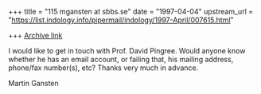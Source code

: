 +++
title = "115 mgansten at sbbs.se"
date = "1997-04-04"
upstream_url = "https://list.indology.info/pipermail/indology/1997-April/007615.html"

+++
[Archive link](https://list.indology.info/pipermail/indology/1997-April/007615.html)

I would like to get in touch with Prof. David Pingree. Would anyone know
whether he has an email account, or failing that, his mailing address,
phone/fax number(s), etc? Thanks very much in advance.

Martin Gansten





